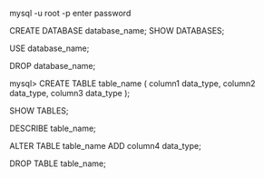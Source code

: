 
mysql -u root -p
enter password

CREATE DATABASE database_name;
SHOW DATABASES;

USE database_name;

DROP database_name;

mysql> CREATE TABLE table_name (
    column1 data_type,
    column2 data_type,
    column3 data_type
);

SHOW TABLES;

DESCRIBE table_name;

ALTER TABLE table_name
ADD column4 data_type;

DROP TABLE table_name;

